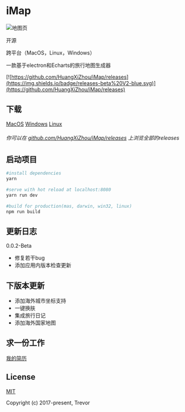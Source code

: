 # iMap

![地图页](http://ojiq40lzd.bkt.clouddn.com/5.png)

开源

跨平台（MacOS，Linux，Windows）

一款基于electron和Echarts的旅行地图生成器

[![https://github.com/HuangXiZhou/iMap/releases](https://img.shields.io/badge/releases-beta%20V2-blue.svg)](https://github.com/HuangXiZhou/iMap/releases)

## 下载
[MacOS](https://github.com/HuangXiZhou/iMap/releases/download/0.0.2-beta/iMap-0.0.2-beta-mac.zip)
[Windows](https://github.com/HuangXiZhou/iMap/releases/download/0.0.2-beta/iMap-0.0.2-beta-win32.zip)
[Linux](https://github.com/HuangXiZhou/iMap/releases/download/0.0.2-beta/iMap-0.0.2-beta-linux.zip)

###### 你可以在 [github.com/HuangXiZhou/iMap/releases](https://github.com/HuangXiZhou/iMap/releases) 上浏览全部的releases

## 启动项目
```bash
#install dependencies
yarn
 
#serve with hot reload at localhost:8080
yarn run dev
 
#build for production(mas, darwin, win32, linux)
npm run build
```

## 更新日志
0.0.2-Beta

* 修复若干bug
* 添加应用内版本检查更新

## 下版本更新
* 添加海外城市坐标支持
* 一键换肤
* 集成旅行日记
* 添加海外国家地图

## 求一份工作
[我的简历](https://huangxizhou.com/resume)

## License
[MIT](https://opensource.org/licenses/MIT)

Copyright (c) 2017-present, Trevor
